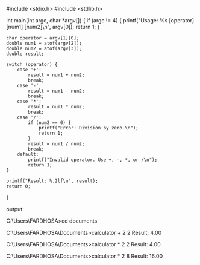 #include <stdio.h>
#include <stdlib.h>

int main(int argc, char *argv[]) {
    if (argc != 4) {
        printf("Usage: %s [operator] [num1] [num2]\n", argv[0]);
        return 1;
    }

    char operator = argv[1][0];
    double num1 = atof(argv[2]);
    double num2 = atof(argv[3]);
    double result;

    switch (operator) {
        case '+':
            result = num1 + num2;
            break;
        case '-':
            result = num1 - num2;
            break;
        case '*':
            result = num1 * num2;
            break;
        case '/':
            if (num2 == 0) {
                printf("Error: Division by zero.\n");
                return 1;
            }
            result = num1 / num2;
            break;
        default:
            printf("Invalid operator. Use +, -, *, or /\n");
            return 1;
    }

    printf("Result: %.2lf\n", result);
    return 0;
}



output: 


C:\Users\FARDHOSA>cd documents

C:\Users\FARDHOSA\Documents>calculator + 2 2
Result: 4.00

C:\Users\FARDHOSA\Documents>calculator * 2 2
Result: 4.00

C:\Users\FARDHOSA\Documents>calculator * 2 8
Result: 16.00
